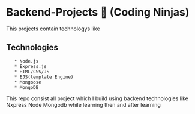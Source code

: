 # Backend-Projects 🚀  (Coding Ninjas) ##

This projects contain technologys like
   ## Technologies ##
       * Node.js
       * Express.js
       * HTML/CSS/JS
       * EJS(template Engine)
       * Mongoose
       * MongoDB
  
This repo consist all project which I build using backend technologies like Nxpress Node Mongodb  while learning then and after learning
